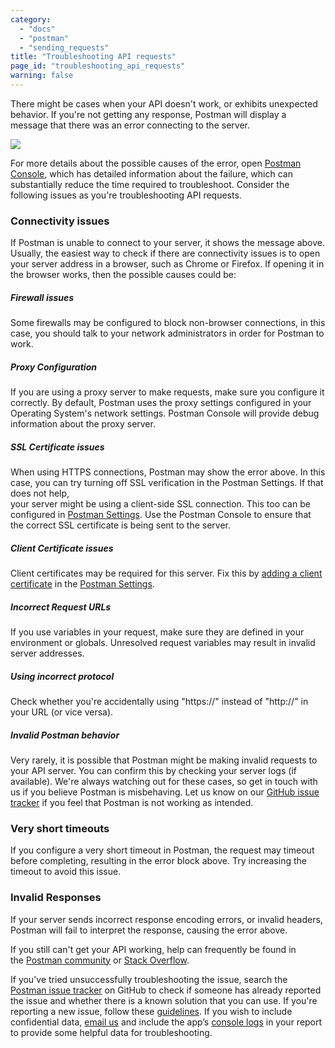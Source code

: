 ```yaml
---
category: 
  - "docs"
  - "postman"
  - "sending_requests"
title: "Troubleshooting API requests"
page_id: "troubleshooting_api_requests"
warning: false
---
```


There might be cases when your API doesn't work, or exhibits unexpected behavior. If you're not getting any response, Postman will display a message that there was an error connecting to the server.

![](https://s3.amazonaws.com/postman-static-getpostman-com/postman-docs/59136502.png)

For more details about the possible causes of the error, open [Postman Console](https://www.getpostman.com/docs/Debugging+and+logs), which has detailed information about the failure, which can substantially reduce the time required to troubleshoot. Consider the following issues as you're troubleshooting API requests. 

### Connectivity issues

If Postman is unable to connect to your server, it shows the message above. Usually, the easiest way to check if there are connectivity issues is to open your server address in a browser, such as Chrome or Firefox. If opening it in the browser works, then the possible causes could be:

##### **Firewall issues**

Some firewalls may be configured to block non-browser connections, in this case, you should talk to your network administrators in order for Postman to work.

##### **Proxy Configuration**

If you are using a proxy server to make requests, make sure you configure it correctly. By default, Postman uses the proxy settings configured in your Operating System's network settings. Postman Console will provide debug information about the proxy server.

##### **SSL Certificate issues**

When using HTTPS connections, Postman may show the error above. In this case, you can try turning off SSL verification in the Postman Settings. If that does not help,  
your server might be using a client-side SSL connection. This too can be configured in [Postman Settings](Settings_58492018.html). Use the Postman Console to ensure that the correct SSL certificate is being sent to the server.

##### **Client Certificate issues**

Client certificates may be required for this server. Fix this by [adding a client certificate](https://www.getpostman.com/docs/Certificates) in the [Postman Settings](Settings_58492018.html).  

##### **Incorrect Request URLs**

If you use variables in your request, make sure they are defined in your environment or globals. Unresolved request variables may result in invalid server addresses.

##### **Using incorrect protocol**

Check whether you're accidentally using "https://" instead of "http://" in your URL (or vice versa).

##### **Invalid Postman behavior**

Very rarely, it is possible that Postman might be making invalid requests to your API server. You can confirm this by checking your server logs (if available). We're always watching out for these cases, so get in touch with us if you believe Postman is misbehaving. Let us know on our [GitHub issue tracker](https://github.com/postmanlabs/postman-app-support/issues) if you feel that Postman is not working as intended.

### Very short timeouts

If you configure a very short timeout in Postman, the request may timeout before completing, resulting in the error block above. Try increasing the timeout to avoid this issue.

### Invalid Responses

If your server sends incorrect response encoding errors, or invalid headers, Postman will fail to interpret the response, causing the error above.

If you still can't get your API working, help can frequently be found in the [Postman community](https://postmancommunity.slack.com) or [Stack Overflow](https://stackoverflow.com/questions/tagged/postman).

If you've tried unsuccessfully troubleshooting the issue, search the [Postman issue tracker](https://github.com/postmanlabs/postman-app-support/issues) on GitHub to check if someone has already reported the issue and whether there is a known solution that you can use. If you're reporting a new issue, follow these [guidelines](https://github.com/postmanlabs/postman-app-support#user-content-guidelines-for-reporting-issues). If you wish to include confidential data, [email us](https://postmanlabs.atlassian.net/wiki/mail) and include the app’s [console logs](https://www.getpostman.com/docs/Logging+and+troubleshooting+Postman) in your report to provide some helpful data for troubleshooting. 
